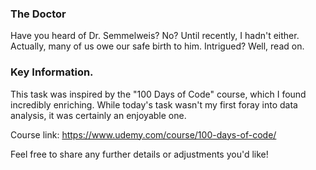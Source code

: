 
### The Doctor


Have you heard of Dr. Semmelweis? No? Until recently, I hadn't either. Actually, many of us owe our safe birth to him. Intrigued? Well, read on.

### Key Information.

This task was inspired by the "100 Days of Code" course, which I found incredibly enriching. While today's task wasn't my first foray into data analysis, it was certainly an enjoyable one.

Course link: https://www.udemy.com/course/100-days-of-code/

Feel free to share any further details or adjustments you'd like!
